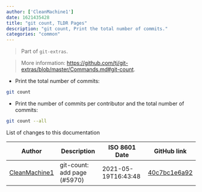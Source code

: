 ```yaml
---
author: ['CleanMachine1']
date: 1621435428
title: "git count, TLDR Pages"
description: "git count, Print the total number of commits."
categories: "common"
---
```

> Part of `git-extras`.

> More information: <https://github.com/tj/git-extras/blob/master/Commands.md#git-count>.

- Print the total number of commits:

```bash
git count
```

- Print the number of commits per contributor and the total number of commits:

```bash
git count --all
```
List of changes to this documentation


Author | Description | ISO 8601 Date | GitHub link
------|-----|-----|-----
[CleanMachine1](mailto:78213164+CleanMachine1@users.noreply.github.com) | git-count: add page (#5970) | 2021-05-19T16:43:48 | [40c7bc1e6a92](https://github.com/tldr-pages/tldr/commit/40c7bc1e6a921b7ef6d6bd87032db2e2247b3ee8)

